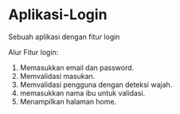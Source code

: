 # Aplikasi-Login
Sebuah aplikasi dengan fitur login

Alur Fitur login:
1. Memasukkan email dan password.
2. Memvalidasi masukan.
3. Memvalidasi pengguna dengan deteksi wajah.
4. memasukkan nama ibu untuk validasi.
5. Menampilkan halaman home.
